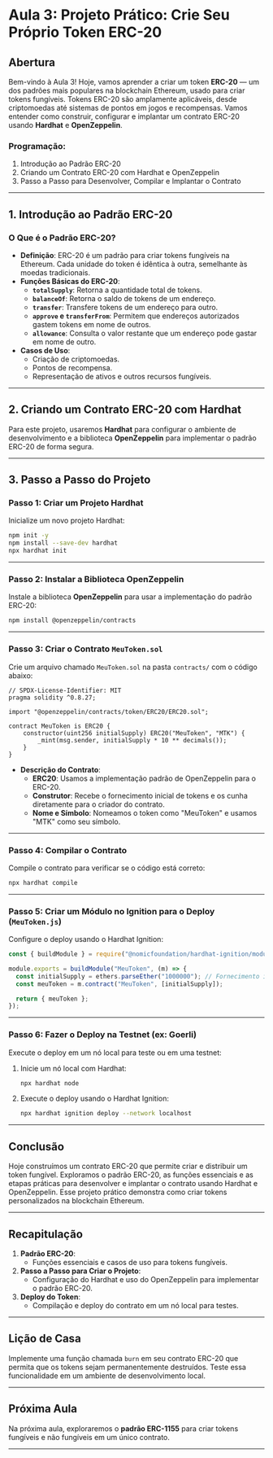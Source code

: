 # Aula 3: **Projeto Prático: Crie Seu Próprio Token ERC-20**

## Abertura

Bem-vindo à Aula 3! Hoje, vamos aprender a criar um token **ERC-20** — um dos padrões mais populares na blockchain Ethereum, usado para criar tokens fungíveis. Tokens ERC-20 são amplamente aplicáveis, desde criptomoedas até sistemas de pontos em jogos e recompensas. Vamos entender como construir, configurar e implantar um contrato ERC-20 usando **Hardhat** e **OpenZeppelin**.

### Programação:

1. Introdução ao Padrão ERC-20
2. Criando um Contrato ERC-20 com Hardhat e OpenZeppelin
3. Passo a Passo para Desenvolver, Compilar e Implantar o Contrato

---

## 1. Introdução ao Padrão ERC-20

### O Que é o Padrão ERC-20?

- **Definição**: ERC-20 é um padrão para criar tokens fungíveis na Ethereum. Cada unidade do token é idêntica à outra, semelhante às moedas tradicionais.
- **Funções Básicas do ERC-20**:
  - **`totalSupply`**: Retorna a quantidade total de tokens.
  - **`balanceOf`**: Retorna o saldo de tokens de um endereço.
  - **`transfer`**: Transfere tokens de um endereço para outro.
  - **`approve` e `transferFrom`**: Permitem que endereços autorizados gastem tokens em nome de outros.
  - **`allowance`**: Consulta o valor restante que um endereço pode gastar em nome de outro.
- **Casos de Uso**:
  - Criação de criptomoedas.
  - Pontos de recompensa.
  - Representação de ativos e outros recursos fungíveis.

---

## 2. Criando um Contrato ERC-20 com Hardhat

Para este projeto, usaremos **Hardhat** para configurar o ambiente de desenvolvimento e a biblioteca **OpenZeppelin** para implementar o padrão ERC-20 de forma segura.

---

## 3. Passo a Passo do Projeto

### Passo 1: Criar um Projeto Hardhat

Inicialize um novo projeto Hardhat:

```bash
npm init -y
npm install --save-dev hardhat
npx hardhat init
```

---

### Passo 2: Instalar a Biblioteca OpenZeppelin

Instale a biblioteca **OpenZeppelin** para usar a implementação do padrão ERC-20:

```bash
npm install @openzeppelin/contracts
```

---

### Passo 3: Criar o Contrato `MeuToken.sol`

Crie um arquivo chamado `MeuToken.sol` na pasta `contracts/` com o código abaixo:

```solidity
// SPDX-License-Identifier: MIT
pragma solidity ^0.8.27;

import "@openzeppelin/contracts/token/ERC20/ERC20.sol";

contract MeuToken is ERC20 {
    constructor(uint256 initialSupply) ERC20("MeuToken", "MTK") {
        _mint(msg.sender, initialSupply * 10 ** decimals());
    }
}
```

- **Descrição do Contrato**:
  - **ERC20**: Usamos a implementação padrão de OpenZeppelin para o ERC-20.
  - **Construtor**: Recebe o fornecimento inicial de tokens e os cunha diretamente para o criador do contrato.
  - **Nome e Símbolo**: Nomeamos o token como "MeuToken" e usamos "MTK" como seu símbolo.

---

### Passo 4: Compilar o Contrato

Compile o contrato para verificar se o código está correto:

```bash
npx hardhat compile
```

---

### Passo 5: Criar um Módulo no Ignition para o Deploy (`MeuToken.js`)

Configure o deploy usando o Hardhat Ignition:

```javascript
const { buildModule } = require("@nomicfoundation/hardhat-ignition/modules");

module.exports = buildModule("MeuToken", (m) => {
  const initialSupply = ethers.parseEther("1000000"); // Fornecimento inicial de 1.000.000 de tokens
  const meuToken = m.contract("MeuToken", [initialSupply]);

  return { meuToken };
});
```

---

### Passo 6: Fazer o Deploy na Testnet (ex: Goerli)

Execute o deploy em um nó local para teste ou em uma testnet:

1. Inicie um nó local com Hardhat:

   ```bash
   npx hardhat node
   ```

2. Execute o deploy usando o Hardhat Ignition:

   ```bash
   npx hardhat ignition deploy --network localhost
   ```

---

## Conclusão

Hoje construímos um contrato ERC-20 que permite criar e distribuir um token fungível. Exploramos o padrão ERC-20, as funções essenciais e as etapas práticas para desenvolver e implantar o contrato usando Hardhat e OpenZeppelin. Esse projeto prático demonstra como criar tokens personalizados na blockchain Ethereum.

---

## Recapitulação

1. **Padrão ERC-20**:
   - Funções essenciais e casos de uso para tokens fungíveis.
2. **Passo a Passo para Criar o Projeto**:
   - Configuração do Hardhat e uso do OpenZeppelin para implementar o padrão ERC-20.
3. **Deploy do Token**:
   - Compilação e deploy do contrato em um nó local para testes.

---

## Lição de Casa

Implemente uma função chamada `burn` em seu contrato ERC-20 que permita que os tokens sejam permanentemente destruídos. Teste essa funcionalidade em um ambiente de desenvolvimento local.

---

## Próxima Aula

Na próxima aula, exploraremos o **padrão ERC-1155** para criar tokens fungíveis e não fungíveis em um único contrato.

---